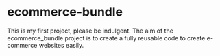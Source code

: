 # ecommerce-bundle
This is my first project, please be indulgent.
The aim of the ecommerce_bundle project is to create a fully reusable code to create e-commerce websites easily.

